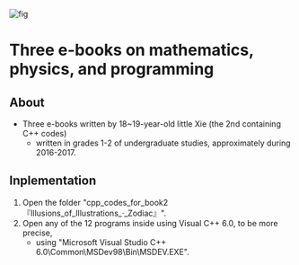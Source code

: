 ![fig](https://raw.githubusercontent.com/ChenZhu-Xie/3_books_with_c--19-year-old_Xcz/master/img/book_3_cover.png)

# Three e-books on mathematics, physics, and programming

<!-- ## Description -->
## About
* Three e-books written by 18~19-year-old little Xie (the 2nd containing C++ codes)  
    * written in grades 1-2 of undergraduate studies, approximately during 2016-2017.

## Inplementation
1. Open the folder "cpp_codes_for_book2『Illusions_of_Illustrations_·_Zodiac』".
2. Open any of the 12 programs inside using Visual C++ 6.0, to be more precise, 
    * using "Microsoft Visual Studio C++ 6.0\Common\MSDev98\Bin\MSDEV.EXE".

<!-- ## Software Architecture
Software architecture description

## Installation

1.  xxxx
2.  xxxx
3.  xxxx

## Instructions

1.  xxxx
2.  xxxx
3.  xxxx

## Contribution

1.  Fork the repository
2.  Create Feat_xxx branch
3.  Commit your code
4.  Create Pull Request


## Gitee Feature

1.  You can use Readme\_XXX.md to support different languages, such as Readme\_en.md, Readme\_zh.md
2.  Gitee blog [blog.gitee.com](https://blog.gitee.com)
3.  Explore open source project [https://gitee.com/explore](https://gitee.com/explore)
4.  The most valuable open source project [GVP](https://gitee.com/gvp)
5.  The manual of Gitee [https://gitee.com/help](https://gitee.com/help)
6.  The most popular members  [https://gitee.com/gitee-stars/](https://gitee.com/gitee-stars/) -->
